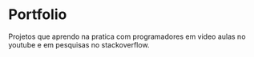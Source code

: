 # Portfolio
Projetos que aprendo na pratica com programadores em video aulas no youtube e em pesquisas no stackoverflow.
